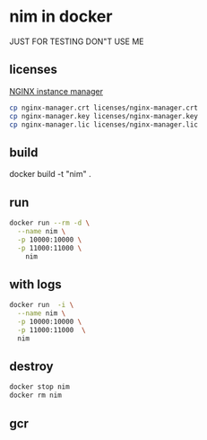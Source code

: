 # nim in docker

JUST FOR TESTING DON"T USE ME

## licenses
[NGINX instance manager](https://account.f5.com/myf5)

```bash
cp nginx-manager.crt licenses/nginx-manager.crt
cp nginx-manager.key licenses/nginx-manager.key
cp nginx-manager.lic licenses/nginx-manager.lic
```

## build
docker build -t "nim" .


## run
```bash
docker run --rm -d \
  --name nim \
  -p 10000:10000 \
  -p 11000:11000 \
	nim
```

## with logs
```bash
docker run  -i \
  --name nim \
  -p 10000:10000 \
  -p 11000:11000  \
  nim
```

## destroy
```bash
docker stop nim
docker rm nim
```


## gcr

